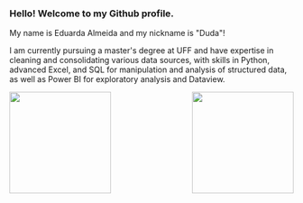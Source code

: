 ### Hello! Welcome to my Github profile.

My name is Eduarda Almeida and my nickname is "Duda"!

I am currently pursuing a master's degree at UFF and have expertise in cleaning and consolidating various data sources, with skills in Python, advanced Excel, and SQL for manipulation and analysis of structured data, as well as Power BI for exploratory analysis and Dataview.

<div>
  
  <img  height="180em" src="https://github-readme-stats.vercel.app/api?username=Allmeidaeduarda&show_icons=true&theme=dark-gatsby&include_all_commits=true&count_private=true"/>
  <img align="right" height="180em" src="https://github-readme-stats.vercel.app/api/top-langs/?username=Allmeidaeduarda&layout=compact&langs_count=16&theme=dark-gatsby"/>
</div>
<br>


          
           
          
